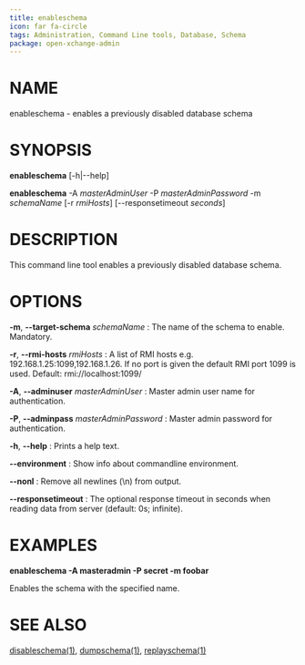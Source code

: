 ```yaml
---
title: enableschema
icon: far fa-circle
tags: Administration, Command Line tools, Database, Schema
package: open-xchange-admin
---
```


# NAME

enableschema - enables a previously disabled database schema

# SYNOPSIS

**enableschema** [-h|--help]

**enableschema** -A *masterAdminUser* -P *masterAdminPassword* -m *schemaName* [-r *rmiHosts*] [--responsetimeout *seconds*]

# DESCRIPTION

This command line tool enables a previously disabled database schema.

# OPTIONS

**-m**, **--target-schema** *schemaName*
: The name of the schema to enable. Mandatory.

**-r**, **--rmi-hosts** *rmiHosts*
: A list of RMI hosts e.g. 192.168.1.25:1099,192.168.1.26. If no port is given the default RMI port 1099 is used. Default: rmi://localhost:1099/

**-A**, **--adminuser** *masterAdminUser*
: Master admin user name for authentication.

**-P**, **--adminpass** *masterAdminPassword*
: Master admin password for authentication.

**-h**, **--help**
: Prints a help text.

**--environment**
: Show info about commandline environment.

**--nonl**
: Remove all newlines (\\n) from output.

**--responsetimeout**
: The optional response timeout in seconds when reading data from server (default: 0s; infinite).

# EXAMPLES

**enableschema -A masteradmin -P secret -m foobar**

Enables the schema with the specified name.

# SEE ALSO

[disableschema(1)](disableschema.html), [dumpschema(1)](dumpschema.html), [replayschema(1)](replayschema.html)
